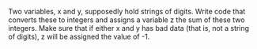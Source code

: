 Two variables, x and y, supposedly hold strings of digits. Write code that converts these to integers and assigns a variable z the sum of these two integers. Make sure that if either x and y has bad data (that is, not a string of digits), z will be assigned the value of -1. 
